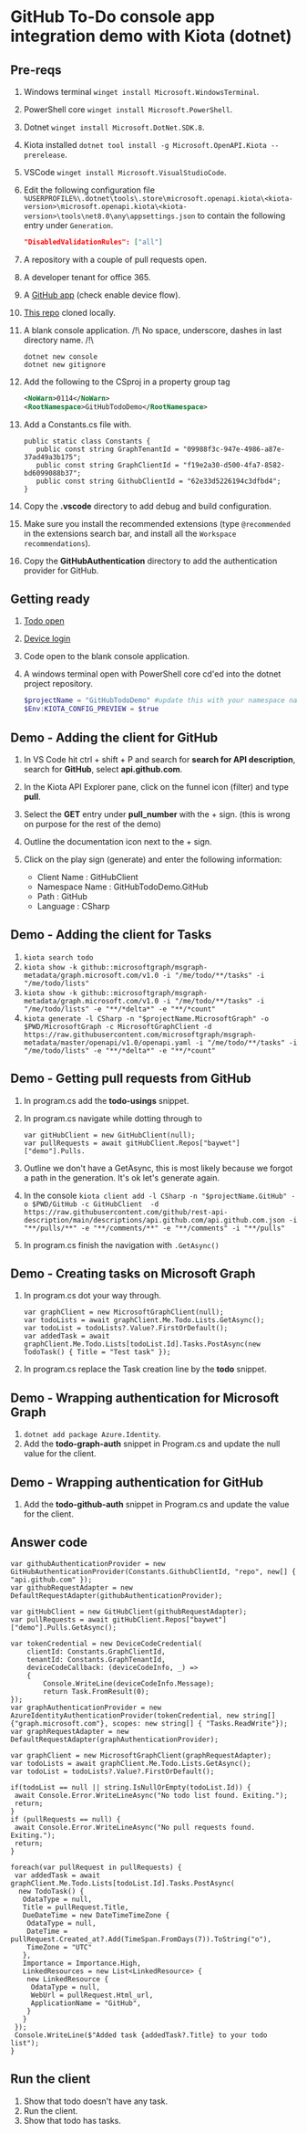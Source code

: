# GitHub To-Do console app integration demo with Kiota (dotnet)

## Pre-reqs

1. Windows terminal `winget install Microsoft.WindowsTerminal`.
1. PowerShell core `winget install Microsoft.PowerShell`.
1. Dotnet `winget install Microsoft.DotNet.SDK.8`.
1. Kiota installed `dotnet tool install -g Microsoft.OpenAPI.Kiota --prerelease`.
1. VSCode `winget install Microsoft.VisualStudioCode`.
1. Edit the following configuration file `%USERPROFILE%\.dotnet\tools\.store\microsoft.openapi.kiota\<kiota-version>\microsoft.openapi.kiota\<kiota-version>\tools\net8.0\any\appsettings.json` to contain the following entry under `Generation`.

   ```json
   "DisabledValidationRules": ["all"]
   ```

1. A repository with a couple of pull requests open.
1. A developer tenant for office 365.
1. A [GitHub app](https://github.com/settings/applications/new) (check enable device flow).
1. [This repo](https://github.com/baywet/GitHubTodoDemo) cloned locally.
1. A blank console application. /!\ No space, underscore, dashes in last directory name. /!\

   ```shell
   dotnet new console
   dotnet new gitignore
   ```

1. Add the following to the CSproj in a property group tag

   ```xml
   <NoWarn>0114</NoWarn>
   <RootNamespace>GitHubTodoDemo</RootNamespace>
   ```

1. Add a Constants.cs file with.

   ```CSharp
   public static class Constants {
      public const string GraphTenantId = "09988f3c-947e-4986-a87e-37ad49a3b175";
      public const string GraphClientId = "f19e2a30-d500-4fa7-8582-bd6099088b37";
      public const string GithubClientId = "62e33d5226194c3dfbd4";
   }
   ```

1. Copy the **.vscode** directory to add debug and build configuration.
1. Make sure you install the recommended extensions (type `@recommended` in the extensions search bar, and install all the `Workspace recommendations`).
1. Copy the **GitHubAuthentication** directory to add the authentication provider for GitHub.

## Getting ready

1. [Todo open](https://to-do.office.com/tasks/inbox)
1. [Device login](https://www.microsoft.com/devicelogin)
1. Code open to the blank console application.
1. A windows terminal open with PowerShell core cd'ed into the dotnet project repository.

   ```PowerShell
   $projectName = "GitHubTodoDemo" #update this with your namespace name
   $Env:KIOTA_CONFIG_PREVIEW = $true
   ```

## Demo - Adding the client for GitHub

1. In VS Code hit ctrl + shift + P and search for **search for API description**, search for **GitHub**, select **api.github.com**.
1. In the Kiota API Explorer pane, click on the funnel icon (filter) and type **pull**.
1. Select the **GET** entry under **pull_number** with the + sign. (this is wrong on purpose for the rest of the demo)
1. Outline the documentation icon next to the + sign.
1. Click on the play sign (generate) and enter the following information:

   - Client Name : GitHubClient
   - Namespace Name : GitHubTodoDemo.GitHub
   - Path : GitHub
   - Language : CSharp

## Demo - Adding the client for Tasks

1. `kiota search todo`
1. `kiota show -k github::microsoftgraph/msgraph-metadata/graph.microsoft.com/v1.0 -i "/me/todo/**/tasks" -i "/me/todo/lists"`
1. `kiota show -k github::microsoftgraph/msgraph-metadata/graph.microsoft.com/v1.0 -i "/me/todo/**/tasks" -i "/me/todo/lists" -e "**/*delta*" -e "**/*count"`
1. `kiota generate -l CSharp -n "$projectName.MicrosoftGraph" -o $PWD/MicrosoftGraph -c MicrosoftGraphClient -d https://raw.githubusercontent.com/microsoftgraph/msgraph-metadata/master/openapi/v1.0/openapi.yaml -i "/me/todo/**/tasks" -i "/me/todo/lists" -e "**/*delta*" -e "**/*count"`

## Demo - Getting pull requests from GitHub

1. In program.cs add the **todo-usings** snippet.
1. In program.cs navigate while dotting through to

   ```CSharp
   var gitHubClient = new GitHubClient(null);
   var pullRequests = await gitHubClient.Repos["baywet"]["demo"].Pulls.
   ```

1. Outline we don't have a GetAsync, this is most likely because we forgot a path in the generation. It's ok let's generate again.
1. In the console `kiota client add -l CSharp -n "$projectName.GitHub" -o $PWD/GitHub -c GitHubClient  -d https://raw.githubusercontent.com/github/rest-api-description/main/descriptions/api.github.com/api.github.com.json -i "**/pulls/**" -e "**/comments/**" -e "**/comments" -i "**/pulls"`
1. In program.cs finish the navigation with `.GetAsync()`

## Demo - Creating tasks on Microsoft Graph

1. In program.cs dot your way through.

   ```CSharp
   var graphClient = new MicrosoftGraphClient(null);
   var todoLists = await graphClient.Me.Todo.Lists.GetAsync();
   var todoList = todoLists?.Value?.FirstOrDefault();
   var addedTask = await graphClient.Me.Todo.Lists[todoList.Id].Tasks.PostAsync(new TodoTask() { Title = "Test task" });
   ```

1. In program.cs replace the Task creation line by the **todo** snippet.

## Demo - Wrapping authentication for Microsoft Graph

1. `dotnet add package Azure.Identity`.
1. Add the **todo-graph-auth** snippet in Program.cs and update the null value for the client.

## Demo - Wrapping authentication for GitHub

1. Add the **todo-github-auth** snippet in Program.cs and update the value for the client.

## Answer code

```CSharp
var githubAuthenticationProvider = new GitHubAuthenticationProvider(Constants.GithubClientId, "repo", new[] { "api.github.com" });
var githubRequestAdapter = new DefaultRequestAdapter(githubAuthenticationProvider);

var gitHubClient = new GitHubClient(githubRequestAdapter);
var pullRequests = await gitHubClient.Repos["baywet"]["demo"].Pulls.GetAsync();

var tokenCredential = new DeviceCodeCredential(
    clientId: Constants.GraphClientId,
    tenantId: Constants.GraphTenantId,
    deviceCodeCallback: (deviceCodeInfo, _) =>
    {
        Console.WriteLine(deviceCodeInfo.Message);
        return Task.FromResult(0);
});
var graphAuthenticationProvider = new AzureIdentityAuthenticationProvider(tokenCredential, new string[] {"graph.microsoft.com"}, scopes: new string[] { "Tasks.ReadWrite"});
var graphRequestAdapter = new DefaultRequestAdapter(graphAuthenticationProvider);

var graphClient = new MicrosoftGraphClient(graphRequestAdapter);
var todoLists = await graphClient.Me.Todo.Lists.GetAsync();
var todoList = todoLists?.Value?.FirstOrDefault();

if(todoList == null || string.IsNullOrEmpty(todoList.Id)) {
 await Console.Error.WriteLineAsync("No todo list found. Exiting.");
 return;
}
if (pullRequests == null) {
 await Console.Error.WriteLineAsync("No pull requests found. Exiting.");
 return;
}

foreach(var pullRequest in pullRequests) {
 var addedTask = await graphClient.Me.Todo.Lists[todoList.Id].Tasks.PostAsync(
  new TodoTask() {
   OdataType = null,
   Title = pullRequest.Title,
   DueDateTime = new DateTimeTimeZone {
    OdataType = null,
    DateTime = pullRequest.Created_at?.Add(TimeSpan.FromDays(7)).ToString("o"),
    TimeZone = "UTC"
   },
   Importance = Importance.High,
   LinkedResources = new List<LinkedResource> {
    new LinkedResource {
     OdataType = null,
     WebUrl = pullRequest.Html_url,
     ApplicationName = "GitHub",
    }
   }
 });
 Console.WriteLine($"Added task {addedTask?.Title} to your todo list");
}
```

## Run the client

1. Show that todo doesn't have any task.
1. Run the client.
1. Show that todo has tasks.
